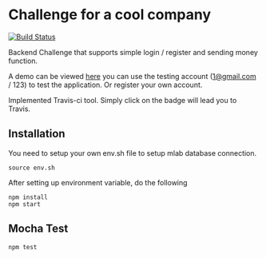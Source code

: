 # Challenge for a cool company
[![Build Status](https://travis-ci.org/zioutang/test_beam.svg?branch=master)](https://travis-ci.org/zioutang/test_beam)

Backend Challenge that supports simple login / register and sending money function.

A demo can be viewed [here](https://beam-test-123.herokuapp.com/)
you can use the testing account (1@gmail.com / 123) to test the application. Or register your own account.

Implemented Travis-ci tool. Simply click on the badge will lead you to Travis.


## Installation

You need to setup your own env.sh file to setup mlab database connection.

```
source env.sh
```

After setting up environment variable, do the following
```
npm install
npm start
```


## Mocha Test

```
npm test
```
